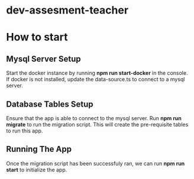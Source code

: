 # dev-assesment-teacher

# How to start

## Mysql Server Setup
Start the docker instance by running **npm run start-docker** in the console.
If docker is not installed, update the data-source.ts to connect to a mysql server.

## Database Tables Setup
Ensure that the app is able to connect to the mysql server. 
Run **npm run migrate** to run the migration script.
This will create the pre-requisite tables to run this app.

## Running The App
Once the migration script has been successfuly ran, we can run **npm run start** to initialize the app.
